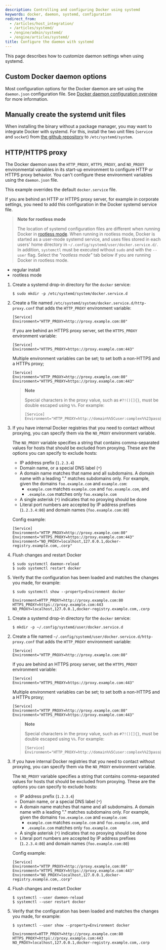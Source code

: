 ```yaml
---
description: Controlling and configuring Docker using systemd
keywords: docker, daemon, systemd, configuration
redirect_from:
  - /articles/host_integration/
  - /articles/systemd/
  - /engine/admin/systemd/
  - /engine/articles/systemd/
title: Configure the daemon with systemd
---
```


This page describes how to customize daemon settings when using systemd.

## Custom Docker daemon options

Most configuration options for the Docker daemon are set using the `daemon.json`
configuration file. See [Docker daemon configuration overview](./index.md) for
more information.

## Manually create the systemd unit files

When installing the binary without a package manager, you may want to integrate
Docker with systemd. For this, install the two unit files (`service` and
`socket`) from
[the github repository](https://github.com/moby/moby/tree/master/contrib/init/systemd)
to `/etc/systemd/system`.

## HTTP/HTTPS proxy

The Docker daemon uses the `HTTP_PROXY`, `HTTPS_PROXY`, and `NO_PROXY`
environmental variables in its start-up environment to configure HTTP or HTTPS
proxy behavior. You can't configure these environment variables using the
`daemon.json` file.

This example overrides the default `docker.service` file.

If you are behind an HTTP or HTTPS proxy server, for example in corporate
settings, you need to add this configuration in the Docker systemd service file.

> **Note for rootless mode**
>
> The location of systemd configuration files are different when running Docker
> in [rootless mode](../../engine/security/rootless.md). When running in
> rootless mode, Docker is started as a user-mode systemd service, and uses
> files stored in each users' home directory in
> `~/.config/systemd/user/docker.service.d/`. In addition, `systemctl` must be
> executed without `sudo` and with the `--user` flag. Select the _"rootless
> mode"_ tab below if you are running Docker in rootless mode.

<ul class="nav nav-tabs">
  <li class="active"><a data-toggle="tab" data-target="#rootful">regular install</a></li>
  <li><a data-toggle="tab" data-target="#rootless">rootless mode</a></li>
</ul>
<div class="tab-content">
<div id="rootful" class="tab-pane fade in active" markdown="1">

1. Create a systemd drop-in directory for the `docker` service:

   ```console
   $ sudo mkdir -p /etc/systemd/system/docker.service.d
   ```

2. Create a file named `/etc/systemd/system/docker.service.d/http-proxy.conf`
   that adds the `HTTP_PROXY` environment variable:

   ```systemd
   [Service]
   Environment="HTTP_PROXY=http://proxy.example.com:80"
   ```

   If you are behind an HTTPS proxy server, set the `HTTPS_PROXY` environment
   variable:

   ```systemd
   [Service]
   Environment="HTTPS_PROXY=https://proxy.example.com:443"
   ```

   Multiple environment variables can be set; to set both a non-HTTPS and a
   HTTPs proxy;

   ```systemd
   [Service]
   Environment="HTTP_PROXY=http://proxy.example.com:80"
   Environment="HTTPS_PROXY=https://proxy.example.com:443"
   ```

   > **Note**
   >
   > Special characters in the proxy value, such as `#?!()[]{}`, must be double
   > escaped using `%%`. For example:
   >
   > ```
   > [Service]
   > Environment="HTTP_PROXY=http://domain%%5Cuser:complex%%23pass@proxy.example.com:8080/"
   > ```

3. If you have internal Docker registries that you need to contact without
   proxying, you can specify them via the `NO_PROXY` environment variable.

   The `NO_PROXY` variable specifies a string that contains comma-separated
   values for hosts that should be excluded from proxying. These are the options
   you can specify to exclude hosts:

   - IP address prefix (`1.2.3.4`)
   - Domain name, or a special DNS label (`*`)
   - A domain name matches that name and all subdomains. A domain name with a
     leading "." matches subdomains only. For example, given the domains
     `foo.example.com` and `example.com`:
     - `example.com` matches `example.com` and `foo.example.com`, and
     - `.example.com` matches only `foo.example.com`
   - A single asterisk (`*`) indicates that no proxying should be done
   - Literal port numbers are accepted by IP address prefixes (`1.2.3.4:80`) and
     domain names (`foo.example.com:80`)

   Config example:

   ```systemd
   [Service]
   Environment="HTTP_PROXY=http://proxy.example.com:80"
   Environment="HTTPS_PROXY=https://proxy.example.com:443"
   Environment="NO_PROXY=localhost,127.0.0.1,docker-registry.example.com,.corp"
   ```

4. Flush changes and restart Docker

   ```console
   $ sudo systemctl daemon-reload
   $ sudo systemctl restart docker
   ```

5. Verify that the configuration has been loaded and matches the changes you
   made, for example:

   ```console
   $ sudo systemctl show --property=Environment docker

   Environment=HTTP_PROXY=http://proxy.example.com:80 HTTPS_PROXY=https://proxy.example.com:443 NO_PROXY=localhost,127.0.0.1,docker-registry.example.com,.corp
   ```

</div>
<div id="rootless" class="tab-pane fade in" markdown="1">

1. Create a systemd drop-in directory for the `docker` service:

   ```console
   $ mkdir -p ~/.config/systemd/user/docker.service.d
   ```

2. Create a file named `~/.config/systemd/user/docker.service.d/http-proxy.conf`
   that adds the `HTTP_PROXY` environment variable:

   ```systemd
   [Service]
   Environment="HTTP_PROXY=http://proxy.example.com:80"
   ```

   If you are behind an HTTPS proxy server, set the `HTTPS_PROXY` environment
   variable:

   ```systemd
   [Service]
   Environment="HTTPS_PROXY=https://proxy.example.com:443"
   ```

   Multiple environment variables can be set; to set both a non-HTTPS and a
   HTTPs proxy;

   ```systemd
   [Service]
   Environment="HTTP_PROXY=http://proxy.example.com:80"
   Environment="HTTPS_PROXY=https://proxy.example.com:443"
   ```

   > **Note**
   >
   > Special characters in the proxy value, such as `#?!()[]{}`, must be double
   > escaped using `%%`. For example:
   >
   > ```
   > [Service]
   > Environment="HTTP_PROXY=http://domain%%5Cuser:complex%%23pass@proxy.example.com:8080/"
   > ```

3. If you have internal Docker registries that you need to contact without
   proxying, you can specify them via the `NO_PROXY` environment variable.

   The `NO_PROXY` variable specifies a string that contains comma-separated
   values for hosts that should be excluded from proxying. These are the options
   you can specify to exclude hosts:

   - IP address prefix (`1.2.3.4`)
   - Domain name, or a special DNS label (`*`)
   - A domain name matches that name and all subdomains. A domain name with a
     leading "." matches subdomains only. For example, given the domains
     `foo.example.com` and `example.com`:
     - `example.com` matches `example.com` and `foo.example.com`, and
     - `.example.com` matches only `foo.example.com`
   - A single asterisk (`*`) indicates that no proxying should be done
   - Literal port numbers are accepted by IP address prefixes (`1.2.3.4:80`) and
     domain names (`foo.example.com:80`)

   Config example:

   ```systemd
   [Service]
   Environment="HTTP_PROXY=http://proxy.example.com:80"
   Environment="HTTPS_PROXY=https://proxy.example.com:443"
   Environment="NO_PROXY=localhost,127.0.0.1,docker-registry.example.com,.corp"
   ```

4. Flush changes and restart Docker

   ```console
   $ systemctl --user daemon-reload
   $ systemctl --user restart docker
   ```

5. Verify that the configuration has been loaded and matches the changes you
   made, for example:

   ```console
   $ systemctl --user show --property=Environment docker

   Environment=HTTP_PROXY=http://proxy.example.com:80 HTTPS_PROXY=https://proxy.example.com:443 NO_PROXY=localhost,127.0.0.1,docker-registry.example.com,.corp
   ```

</div>
</div> <!-- tab-content -->
